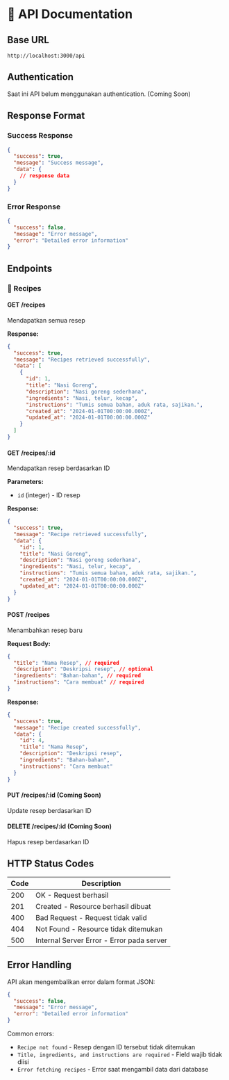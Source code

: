 # 📖 API Documentation

## Base URL
```
http://localhost:3000/api
```

## Authentication
Saat ini API belum menggunakan authentication. (Coming Soon)

## Response Format

### Success Response
```json
{
  "success": true,
  "message": "Success message",
  "data": {
    // response data
  }
}
```

### Error Response
```json
{
  "success": false,
  "message": "Error message",
  "error": "Detailed error information"
}
```

## Endpoints

### 🍜 Recipes

#### GET /recipes
Mendapatkan semua resep

**Response:**
```json
{
  "success": true,
  "message": "Recipes retrieved successfully",
  "data": [
    {
      "id": 1,
      "title": "Nasi Goreng",
      "description": "Nasi goreng sederhana",
      "ingredients": "Nasi, telur, kecap",
      "instructions": "Tumis semua bahan, aduk rata, sajikan.",
      "created_at": "2024-01-01T00:00:00.000Z",
      "updated_at": "2024-01-01T00:00:00.000Z"
    }
  ]
}
```

#### GET /recipes/:id
Mendapatkan resep berdasarkan ID

**Parameters:**
- `id` (integer) - ID resep

**Response:**
```json
{
  "success": true,
  "message": "Recipe retrieved successfully",
  "data": {
    "id": 1,
    "title": "Nasi Goreng",
    "description": "Nasi goreng sederhana",
    "ingredients": "Nasi, telur, kecap",
    "instructions": "Tumis semua bahan, aduk rata, sajikan.",
    "created_at": "2024-01-01T00:00:00.000Z",
    "updated_at": "2024-01-01T00:00:00.000Z"
  }
}
```

#### POST /recipes
Menambahkan resep baru

**Request Body:**
```json
{
  "title": "Nama Resep", // required
  "description": "Deskripsi resep", // optional
  "ingredients": "Bahan-bahan", // required
  "instructions": "Cara membuat" // required
}
```

**Response:**
```json
{
  "success": true,
  "message": "Recipe created successfully",
  "data": {
    "id": 4,
    "title": "Nama Resep",
    "description": "Deskripsi resep",
    "ingredients": "Bahan-bahan",
    "instructions": "Cara membuat"
  }
}
```

#### PUT /recipes/:id (Coming Soon)
Update resep berdasarkan ID

#### DELETE /recipes/:id (Coming Soon)
Hapus resep berdasarkan ID

## HTTP Status Codes

| Code | Description |
|------|-------------|
| 200 | OK - Request berhasil |
| 201 | Created - Resource berhasil dibuat |
| 400 | Bad Request - Request tidak valid |
| 404 | Not Found - Resource tidak ditemukan |
| 500 | Internal Server Error - Error pada server |

## Error Handling

API akan mengembalikan error dalam format JSON:

```json
{
  "success": false,
  "message": "Error message",
  "error": "Detailed error information"
}
```

Common errors:
- `Recipe not found` - Resep dengan ID tersebut tidak ditemukan
- `Title, ingredients, and instructions are required` - Field wajib tidak diisi
- `Error fetching recipes` - Error saat mengambil data dari database
